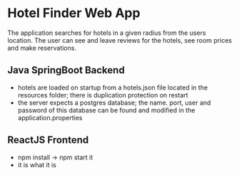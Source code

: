 # Hotel Finder Web App

The application searches for hotels in a given radius from the users location. The user can see and leave reviews for the hotels, see room prices and make reservations.

## Java SpringBoot Backend
  - hotels are loaded on startup from a hotels.json file located in the resources folder; there is duplication protection on restart 
  - the server expects a postgres database; the name. port, user and password of this database can be found and modified in the application.properties
## ReactJS Frontend
- npm install -> npm start it
- it is what it is

